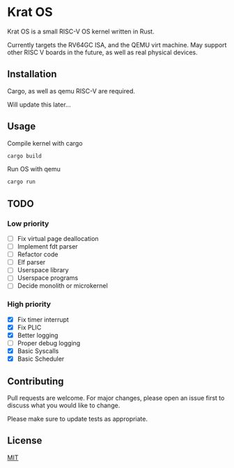 # Krat OS

Krat OS is a small RISC-V OS kernel written in Rust. 

Currently targets the RV64GC ISA, and the QEMU virt machine. May support other RISC V boards in the future, as well as real physical devices.  

## Installation

Cargo, as well as qemu RISC-V are required. 

Will update this later...


## Usage

Compile kernel with cargo

```bash
cargo build
```

Run OS with qemu
```bash
cargo run
```

## TODO

### Low priority

- [ ] Fix virtual page deallocation
- [ ] Implement fdt parser
- [ ] Refactor code
- [ ] Elf parser
- [ ] Userspace library
- [ ] Userspace programs
- [ ] Decide monolith or microkernel

### High priority

- [x] Fix timer interrupt
- [x] Fix PLIC 
- [x] Better logging
- [ ] Proper debug logging
- [x] Basic Syscalls
- [x] Basic Scheduler

## Contributing

Pull requests are welcome. For major changes, please open an issue first to discuss what you would like to change.

Please make sure to update tests as appropriate.

## License
[MIT](https://choosealicense.com/licenses/mit/)